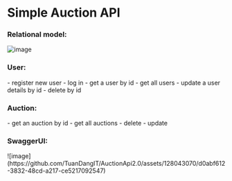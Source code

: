 <h1>Simple Auction API</h1>

<h3>Relational model:</h3>

![image](https://github.com/TuanDangIT/AuctionApi2.0/assets/128043070/9a3b8b40-77a0-4b72-9a90-48369a94e5a2)

<h3>User:</h3>
- register new user
- log in
- get a user by id
- get all users
- update a user details by id
- delete by id

<h3>Auction:</h3>
- get an auction by id
- get all auctions
- delete 
- update

<h3>SwaggerUI:</h3>
![image](https://github.com/TuanDangIT/AuctionApi2.0/assets/128043070/d0abf612-3832-48cd-a217-ce5217092547)

